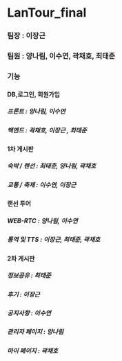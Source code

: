 # LanTour_final

### 팀장 : 이장근
### 팀원 : 양나림, 이수연, 곽채호, 최태준

### 기능

#### DB,로그인, 회원가입
##### 프론트 : 양나림, 이수연
##### 백엔드 : 곽채호, 이장근 , 최태준

#### 1차 게시판
##### 숙박 / 랜선 : 최태준, 양나림, 곽채호
##### 교통 / 축제 : 이수연, 이장근

#### 랜선 투어
##### WEB-RTC : 양나림, 이수연
##### 통역 및 TTS : 이장근, 최태준, 곽채호

#### 2차 게시판
##### 정보공유 : 최태준
##### 후기     : 이장근
##### 공지사항 : 이수연
##### 관리자 페이지 : 양나림
##### 마이 페이지 : 곽채호
